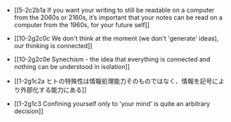 - [[5-2c2b1a If you want your writing to still be readable on a computer from the 2060s or 2160s, it’s important that your notes can be read on a computer from the 1960s, for your future self]]
- [[10-2g2c0c We don't think at the moment (we don't 'generate' ideas), our thinking is connected]]
- [[10-2g2c0e Synechism - the idea that everything is connected and nothing can be understood in isolation]]

- [[1-2g1c2a ヒトの特殊性は情報処理能力そのものではなく、情報を記号により外部化する能力にある]]
- [[1-2g1c3 Confining yourself only to 'your mind' is quite an arbitrary decision]]

